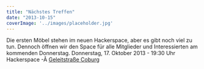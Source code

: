 ```yaml
---
title: "Nächstes Treffen"
date: "2013-10-15"
coverImage: '../images/placeholder.jpg'
---
```


Die ersten Möbel stehen im neuen Hackerspace, aber es gibt noch viel zu tun. Dennoch öffnen wir den Space für alle Mitglieder und Interessierten am kommenden Donnerstag. Donnerstag, 17. Oktober 2013 - 19:30 Uhr Hackerspace -Â [Geleitstraße Coburg](https://maps.google.de/maps?q=geleitstra%C3%9Fe+coburg&ie=UTF-8&ei=slIkUvKkGajY7Abp3ID4BQ&ved=0CAoQ_AUoAg)
